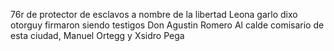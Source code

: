 76r
de protector de esclavos
a nombre de la libertad
Leona garlo
dixo otorguy firmaron siendo testigos
Don Agustin Romero Al
calde comisario de esta ciudad,
Manuel Ortegg y Xsidro Pega
